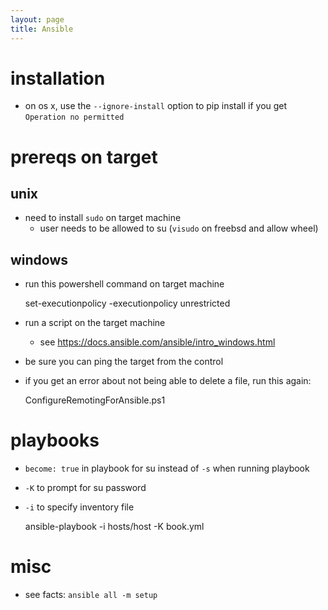 ```yaml
---
layout: page
title: Ansible
---
```


# installation

* on os x, use the `--ignore-install` option to pip install if you get `Operation no permitted`

# prereqs on target

## unix

* need to install `sudo` on target machine
    * user needs to be allowed to su (`visudo` on freebsd and allow wheel)

## windows

* run this powershell command on target machine

    set-executionpolicy -executionpolicy unrestricted

* run a script on the target machine
    * see <https://docs.ansible.com/ansible/intro_windows.html>
* be sure you can ping the target from the control
* if you get an error about not being able to delete a file, run this again:

    ConfigureRemotingForAnsible.ps1

# playbooks

* `become: true` in playbook for su instead of `-s` when running playbook
* `-K` to prompt for su password
* `-i` to specify inventory file

    ansible-playbook -i hosts/host -K book.yml

# misc

* see facts: `ansible all -m setup`
